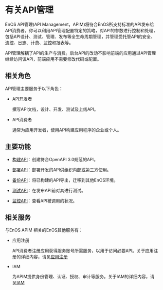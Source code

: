 # 有关API管理
EnOS API管理(API Management，APIM)将符合EnOS所支持标准的API发布给API消费者。你可以利用API管理配置特定的策略，对API的参数进行控制和处理，包括API设计、测试、管理、发布等全生命周期管理，并管理受托管API的安全、流控、日志、计费、监控和报表等。

API管理解耦了API的生产与消费。后台API的改动不影响前端的应用通过API管理继续访问该API，前端应用不需要修改代码或配置。



## 相关角色
API管理主要服务于以下角色：

- API开发者

  撰写API文档，设计、开发、测试及上线API。

- API消费者

  通常为应用开发者，使用API构建应用程序的企业或个人。


## 主要功能

- [构建API](creating_api)：创建符合OpenAPI 3.0规范的API。

- [部署API](deploying_api)：部署开发的API供组织内部或第三方使用。

- [备份API](exporting_api)：将已构建的API导出，迁移到其他EnOS环境。

- [测试API](testing_api)：在发布API前对其进行测试。

- [监控API](monitoring_api)：查看API被调用的状况。

## 相关服务

与EnOS APIM 相关的EnOS其他服务有：

- 应用注册

  API消费者注册应用获得服务账号所需服务，以用于访问必要API。关于应用注册的详细内容，请见[应用注册](/docs/app-development/zh_CN/latest/app_dev_overview.html)

- IAM

  为APIM提供身份管理、认证、授权、审计等服务。关于IAM的详细内容，请见[IAM](/docs/enos/zh_CN/latest/iam/iam_overview.html)




